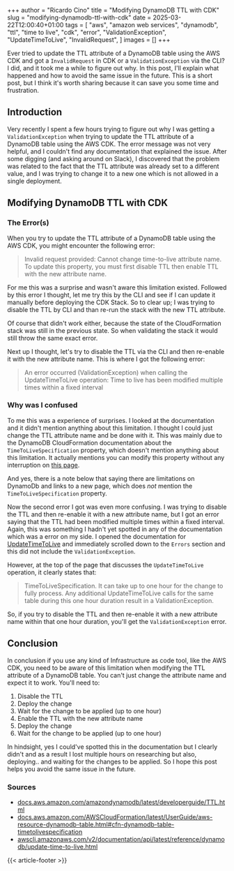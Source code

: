 +++
author = "Ricardo Cino"
title = "Modifying DynamoDB TTL with CDK"
slug = "modifying-dynamodb-ttl-with-cdk"
date = 2025-03-22T12:00:40+01:00
tags = [
    "aws",
    "amazon web services",
    "dynamodb",
    "ttl",
    "time to live",
    "cdk",
    "error",
    "ValidationException",
    "UpdateTimeToLive",
    "InvalidRequest",
]
images = []
+++

Ever tried to update the TTL attribute of a DynamoDB table using the AWS CDK and got a `InvalidRequest` in CDK or a `ValidationException` via the CLI? I did, and it took me a while to figure out why. In this post, I'll explain what happened and how to avoid the same issue in the future. This is a short post, but I think it's worth sharing because it can save you some time and frustration.

<!--more-->

## Introduction

Very recently I spent a few hours trying to figure out why I was getting a `ValidationException` when trying to update the TTL attribute of a DynamoDB table using the AWS CDK. The error message was not very helpful, and I couldn't find any documentation that explained the issue. After some digging (and asking around on Slack), I discovered that the problem was related to the fact that the TTL attribute was already set to a different value, and I was trying to change it to a new one which is not allowed in a single deployment.

## Modifying DynamoDB TTL with CDK

### The Error(s)

When you try to update the TTL attribute of a DynamoDB table using the AWS CDK, you might encounter the following error:

> Invalid request provided: Cannot change time-to-live attribute name. To update this property, you must first disable TTL then enable TTL with the new attribute name.

For me this was a surprise and wasn't aware this limitation existed. Followed by this error I thought, let me try this by the CLI and see if I can update it manually before deploying the CDK Stack. So to clear up; I was trying to disable the TTL by CLI and than re-run the stack with the new TTL attribute.

Of course that didn't work either, because the state of the CloudFormation stack was still in the previous state. So when validating the stack it would still throw the same exact error.

Next up I thought, let's try to disable the TTL via the CLI and then re-enable it with the new attribute name. This is where I got the following error:

> An error occurred (ValidationException) when calling the UpdateTimeToLive operation: Time to live has been modified multiple times within a fixed interval

### Why was I confused

To me this was a experience of surprises. I looked at the documentation and it didn't mention anything about this limitation. I thought I could just change the TTL attribute name and be done with it. This was mainly due to the DynamoDB CloudFormation documentation about the `TimeToLiveSpecification` property, which doesn't mention anything about this limitation. It actually mentions you can modify this property without any interruption on <a href="https://docs.aws.amazon.com/AWSCloudFormation/latest/UserGuide/aws-resource-dynamodb-table.html#cfn-dynamodb-table-timetolivespecification" target="_blank">this page</a>.

And yes, there is a note below that saying there are limitations on DynamoDb and links to a new page, which does *not* mention the `TimeToLiveSpecification` property.

Now the second error I got was even more confusing. I was trying to disable the TTL and then re-enable it with a new attribute name, but I got an error saying that the TTL had been modified multiple times within a fixed interval. Again, this was something I hadn't yet spotted in any of the documentation which was a error on my side. I opened the documentation for <a href="https://docs.aws.amazon.com/amazondynamodb/latest/APIReference/API_UpdateTimeToLive.html" target="_blank">UpdateTimeToLive</A> and immediately scrolled down to the `Errors` section and this did not include the `ValidationException`.

However, at the top of the page that discusses the `UpdateTimeToLive` operation, it clearly states that:

> TimeToLiveSpecification. It can take up to one hour for the change to fully process. Any additional UpdateTimeToLive calls for the same table during this one hour duration result in a ValidationException.

So, if you try to disable the TTL and then re-enable it with a new attribute name within that one hour duration, you'll get the `ValidationException` error.

## Conclusion

In conclusion if you use any kind of Infrastructure as code tool, like the AWS CDK, you need to be aware of this limitation when modifying the TTL attribute of a DynamoDB table. You can't just change the attribute name and expect it to work. You'll need to:

1. Disable the TTL
2. Deploy the change
3. Wait for the change to be applied (up to one hour)
4. Enable the TTL with the new attribute name
5. Deploy the change
6. Wait for the change to be applied (up to one hour)

In hindsight, yes I could've spotted this in the documentation but I clearly didn't and as a result I lost multiple hours on researching but also, deploying.. and waiting for the changes to be applied. So I hope this post helps you avoid the same issue in the future.

### Sources
- <a href="https://docs.aws.amazon.com/amazondynamodb/latest/developerguide/TTL.html" target="_blank">docs.aws.amazon.com/amazondynamodb/latest/developerguide/TTL.html</a>
- <a href="https://docs.aws.amazon.com/AWSCloudFormation/latest/UserGuide/aws-resource-dynamodb-table.html#cfn-dynamodb-table-timetolivespecification" target="_blank">docs.aws.amazon.com/AWSCloudFormation/latest/UserGuide/aws-resource-dynamodb-table.html#cfn-dynamodb-table-timetolivespecification</a>
- <a href="https://awscli.amazonaws.com/v2/documentation/api/latest/reference/dynamodb/update-time-to-live.html" target="_blank">awscli.amazonaws.com/v2/documentation/api/latest/reference/dynamodb/update-time-to-live.html</a>

{{< article-footer >}}
